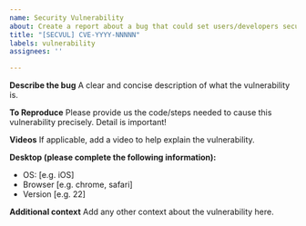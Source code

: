 ```yaml
---
name: Security Vulnerability
about: Create a report about a bug that could set users/developers security at risk
title: "[SECVUL] CVE-YYYY-NNNNN"
labels: vulnerability
assignees: ''

---
```


**Describe the bug**
A clear and concise description of what the vulnerability is.

**To Reproduce**
Please provide us the code/steps needed to cause this vulnerability precisely.
Detail is important!

**Videos**
If applicable, add a video to help explain the vulnerability.

**Desktop (please complete the following information):**
 - OS: [e.g. iOS]
 - Browser [e.g. chrome, safari]
 - Version [e.g. 22]

**Additional context**
Add any other context about the vulnerability here.
